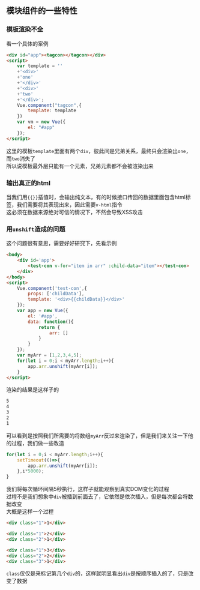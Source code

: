 ## 模块组件的一些特性

### 模板渲染不全

看一个具体的案例
```html
<div id="app"><tagcon></tagcon></div>
<script>
	var template = ''
	+'<div>'
	+'one'
	+'</div>'
	+'<div>'
	+'two'
	+'</div>';
	Vue.component("tagcon",{
		template: template
	})
	var vm = new Vue({
		el: "#app"
	});
</script>
```
这里的模板`template`里面有两个`div`，彼此间是兄弟关系，最终只会渲染出`one`，而`two`消失了    
所以说模板最外层只能有一个元素，兄弟元素都不会被渲染出来

### 输出真正的html

当我们用`{{}}`插值时，会输出纯文本，有的时候接口传回的数据里面包含html标签，我们需要将其表现出来，因此需要`v-html`指令    
这必须在数据来源绝对可信的情况下，不然会导致XSS攻击

### 用`unshift`造成的问题

这个问题很有意思，需要好好研究下，先看示例

```html
<body>
	<div id='app'>
		<test-con v-for="item in arr" :child-data="item"></test-con>
	</div>
</body>
<script>
	Vue.component('test-con',{
		props: ['childData'],
		template: '<div>{{childData}}</div>'
	});
	var app = new Vue({
		el: '#app',
		data: function(){
			return {
				arr: []
			}
		}
	}); 
	var myArr = [1,2,3,4,5];
	for(let i = 0;i < myArr.length;i++){
		app.arr.unshift(myArr[i]);
	}
</script>
```

渲染的结果是这样子的
```html
5
4
3
2
1
```
可以看到是按照我们所需要的将数组`myArr`反过来渲染了，但是我们来关注一下他的过程，我们做一些改造
```javascript
for(let i = 0;i < myArr.length;i++){
	setTimeout(()=>{
		app.arr.unshift(myArr[i]);
	},i*5000);
}
```
我们将每次循环间隔5秒执行，这样子就能观察到真实DOM变化的过程   
过程不是我们想象中`div`被插到前面去了，它依然是依次插入，但是每次都会将数据改变   
大概是这样一个过程
```html
<div class="1">1</div>

<div class="1">2</div>
<div class="2">1</div>

<div class="1">3</div>
<div class="2">2</div>
<div class="3">1</div>
```
`class`仅仅是来标记第几个`div`的，这样就明显看出`div`是按顺序插入的了，只是改变了数据


